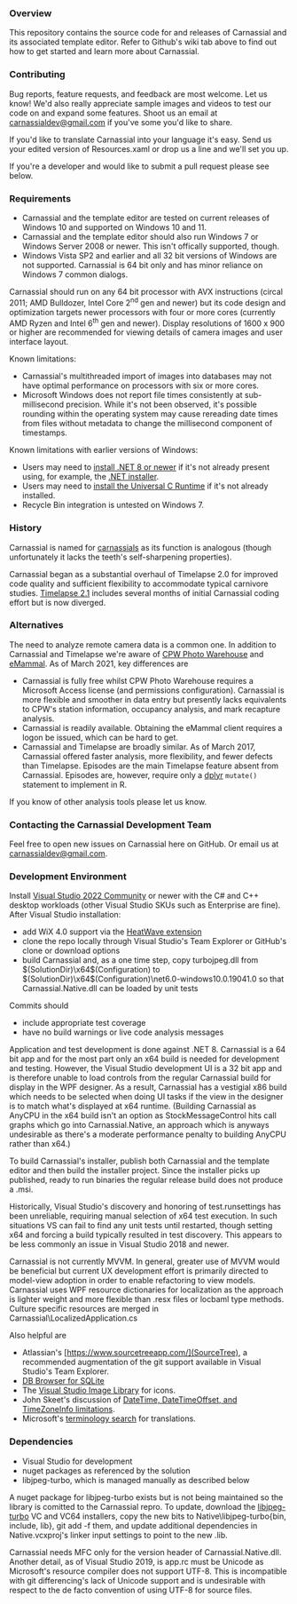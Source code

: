﻿### Overview
This repository contains the source code for and releases of Carnassial and its associated template editor. Refer to Github's wiki
tab above to find out how to get started and learn more about Carnassial.

### Contributing
Bug reports, feature requests, and feedback are most welcome. Let us know!  We'd also really appreciate sample images and videos 
to test our code on and expand some features. Shoot us an email at carnassialdev@gmail.com if you've some you'd like to share. 

If you'd like to translate Carnassial into your language it's easy. Send us your edited version of Resources.xaml or drop us a 
line and we'll set you up.

If you're a developer and would like to submit a pull request please see below.

### Requirements
* Carnassial and the template editor are tested on current releases of Windows 10 and supported on Windows 10 and 11.
* Carnassial and the template editor should also run Windows 7 or Windows Server 2008 or newer. This isn't offically supported, 
though.
* Windows Vista SP2 and earlier and all 32 bit versions of Windows are not supported. Carnassial is 64 bit only and has minor 
reliance on Windows 7 common dialogs.

Carnassial should run on any 64 bit processor with AVX instructions (circal 2011; AMD Bulldozer, Intel Core 2<sup>nd</sup> gen and newer)
but its code design and optimization targets newer processors with four or more cores (currently AMD Ryzen and Intel 6<sup>th</sup> gen and 
newer). Display resolutions of 1600 x 900 or higher are recommended for viewing details of camera images and user interface layout.

Known limitations:

* Carnassial's multithreaded import of images into databases may not have optimal performance on processors with six or more cores.
* Microsoft Windows does not report file times consistently at sub-millisecond precision. While it's not been observed, it's 
possible rounding within the operating system may cause rereading date times from files without metadata to change the millisecond
component of timestamps.

Known limitations with earlier versions of Windows:

* Users may need to [install .NET 8 or newer](https://learn.microsoft.com/en-us/lifecycle/products/microsoft-net-and-net-core) if 
it's not already present using, for example, the [.NET installer](https://dotnet.microsoft.com/download).
* Users may need to [install the Universal C Runtime](https://www.microsoft.com/en-us/download/details.aspx?id=48234) if it's not already installed.
* Recycle Bin integration is untested on Windows 7.

### History
Carnassial is named for [carnassials](https://en.wikipedia.org/wiki/Carnassial) as its function is analogous (though unfortunately
it lacks the teeth's self-sharpening properties).

Carnassial began as a substantial overhaul of Timelapse 2.0 for improved code quality and sufficient flexibility to accommodate 
typical  carnivore studies. [Timelapse 2.1](http://saul.cpsc.ucalgary.ca/timelapse/pmwiki.php?n=Main.HomePage) includes several
months of initial Carnassial coding effort but is now diverged.

### Alternatives
The need to analyze remote camera data is a common one. In addition to Carnassial and Timelapse we're aware of 
[CPW Photo Warehouse​](http://cpw.state.co.us/learn/Pages/ResearchMammalsSoftware.aspx) and [eMammal](http://emammal.si.edu/). 
As of March 2021, key differences are

* Carnassial is fully free whilst CPW Photo Warehouse​ requires a Microsoft Access license (and permissions configuration). 
Carnassial is more flexible and  smoother in data entry but presently lacks equivalents to CPW's station information, occupancy 
analysis, and mark recapture analysis. 
* Carnassial is readily available. Obtaining the eMammal client requires a logon be issued, which can be hard to get.
* Carnassial and Timelapse are broadly similar. As of March 2017, Carnassial offered faster analysis, more flexibility, and fewer
defects than Timelapse. Episodes are the main Timelapse feature absent from Carnassial. Episodes are, however, require only a 
[dplyr](https://r4ds.had.co.nz/) `mutate()` statement to implement in R.

If you know of other analysis tools please let us know.

### Contacting the Carnassial Development Team
Feel free to open new issues on Carnassial here on GitHub. Or email us at carnassialdev@gmail.com.

### Development Environment
Install [Visual Studio 2022 Community](https://www.visualstudio.com/en-us/products/visual-studio-community-vs.aspx) or newer 
with the C# and C++ desktop workloads (other Visual Studio SKUs such as Enterprise are fine). After Visual Studio installation:

* add WiX 4.0 support via the [HeatWave extension](https://www.firegiant.com/docs/heatwave/) 
* clone the repo locally through Visual Studio's Team Explorer or GitHub's clone or download options
* build Carnassial and, as a one time step, copy turbojpeg.dll from $(SolutionDir)\x64\$(Configuration) to $(SolutionDir)\x64\$(Configuration)\net6.0-windows10.0.19041.0
so that Carnassial.Native.dll can be loaded by unit tests

Commits should

* include appropriate test coverage
* have no build warnings or live code analysis messages

Application and test development is done against .NET 8. Carnassial is a 64 bit app and for the most part only an x64 build 
is needed for development and testing. However, the Visual Studio development UI is a 32 bit app and is therefore unable to load 
controls from the regular Carnassial build for display in the WPF designer. As a result, Carnassial has a vestigial x86 build which
needs to be selected when doing UI tasks if the view in the designer is to match what's displayed at x64 runtime. (Building 
Carnassial as AnyCPU in the x64 build isn't an option as StockMessageControl hits call graphs which go into Carnassial.Native, an 
approach which is anyways undesirable as there's a moderate performance penalty to building AnyCPU rather than x64.)

To build Carnassial's installer, publish both Carnassial and the template editor and then build the installer project. Since the
installer picks up published, ready to run binaries the regular release build does not produce a .msi.

Historically, Visual Studio's discovery and honoring of test.runsettings has been unreliable, requiring manual selection of x64 
test execution. In such situations VS can fail to find any unit tests until restarted, though setting x64 and forcing a build 
typically resulted in test discovery. This appears to be less commonly an issue in Visual Studio 2018 and newer.

Carnassial is not currently MVVM. In general, greater use of MVVM would be beneficial but current UX development effort is 
primarily directed to model-view adoption in order to enable refactoring to view models. Carnassial uses WPF resource 
dictionaries for localization as the approach is lighter weight and more flexible than .resx files or locbaml type methods. 
Culture specific resources are merged in Carnassial\LocalizedApplication.cs

Also helpful are

* Atlassian's [https://www.sourcetreeapp.com/](SourceTree), a recommended augmentation of the git support available in Visual Studio's Team Explorer.
* [DB Browser for SQLite](http://sqlitebrowser.org/)
* The [Visual Studio Image Library](https://learn.microsoft.com/en-us/visualstudio/designers/the-visual-studio-image-library) for icons.
* John Skeet's discussion of [DateTime, DateTimeOffset, and TimeZoneInfo limitations](http://blog.nodatime.org/2011/08/what-wrong-with-datetime-anyway.html).
* Microsoft's [terminology search](https://www.microsoft.com/en-us/language) for translations.

### Dependencies
* Visual Studio for development
* nuget packages as referenced by the solution
* libjpeg-turbo, which is managed manually as described below

A nuget package for libjpeg-turbo exists but is not being maintained so the library is comitted to the Carnassial repro. To 
update, download the [libjpeg-turbo](https://libjpeg-turbo.org/) VC and VC64 installers, copy the new bits to 
Native\libjpeg-turbo\{bin, include, lib}, git add -f them, and update additional dependencies in Native.vcxproj's linker input
settings to point to the new .lib.

Carnassial needs MFC only for the version header of Carnassial.Native.dll. Another detail, as of Visual Studio 2019, is 
app.rc must be Unicode as Microsoft's resource compiler does not support UTF-8. This is incompatible with git differencing's 
lack of Unicode support and is undesirable with respect to the de facto convention of using UTF-8 for source files.

